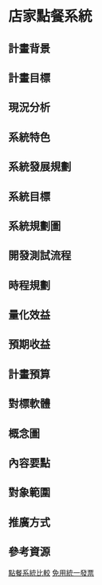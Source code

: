# 店家點餐系統

## 計畫背景

## 計畫目標

## 現況分析

## 系統特色

## 系統發展規劃


## 系統目標


## 系統規劃圖

## 開發測試流程

## 時程規劃

## 量化效益

## 預期收益

## 計畫預算

## 對標軟體

## 概念圖


## 內容要點


## 對象範圍

## 推廣方式



## 參考資源

[點餐系統比較](https://www.quickclick.cc/blog/online-order-comparison/)
[免用統一發票](http://www.findcpa.com.tw/uniform-invoice-waiver.html)